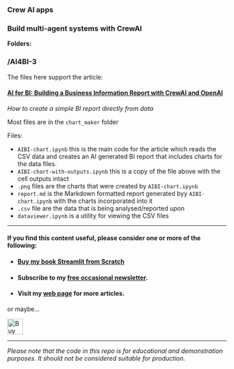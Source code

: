 ### Crew AI apps

### Build multi-agent systems with CrewAI

**Folders:**

### /AI4BI-3

The files here support the article: 

#### [AI for BI: Building a Business Information Report with CrewAI and OpenAI](https://datavizandai.github.io/2024/11/16/AI4BI-2.html)

_How to create a simple BI report directly from data_

Most files are in the ``chart_maker`` folder


Files:

 - ``AIBI-chart.ipynb`` this is the main code for the article which reads the CSV data and creates an AI generated BI report that includes charts for the data files.
 - ``AIBI-chart-with-outputs.ipynb`` this is a copy of the file above with the cell outputs intact
 - ``.png`` files are the charts that were created by  ``AIBI-chart.ipynb``
 - ``report.md`` is the Markdown formatted report generated byy ``AIBI-chart.ipynb`` with the charts incorporated into it 
 - ``.csv`` file are the data that is being analysed/reported upon
 - ``dataviewer.ipynb`` is a utility for viewing the CSV files



---

#### If you find this content useful, please consider one or more of the following:

- #### [Buy my book Streamlit from Scratch](https://alanjones2.github.io/streamlitfromscratch/)
- #### Subscribe to my [free occasional newsletter](https://technofile.substack.com/).
- #### Visit my [web page](alanjones2.github.io) for more articles.

or maybe... 

<a href='https://ko-fi.com/M4M64THKG' target='_blank'><img height='36' style='border:0px;height:36px;' src='https://storage.ko-fi.com/cdn/kofi2.png?v=3' border='0' alt='Buy Me a Coffee at ko-fi.com' /></a>

---

_Please note that the code in this repo is for educational and demonstration purposes. It should not be considered suitable for production._
